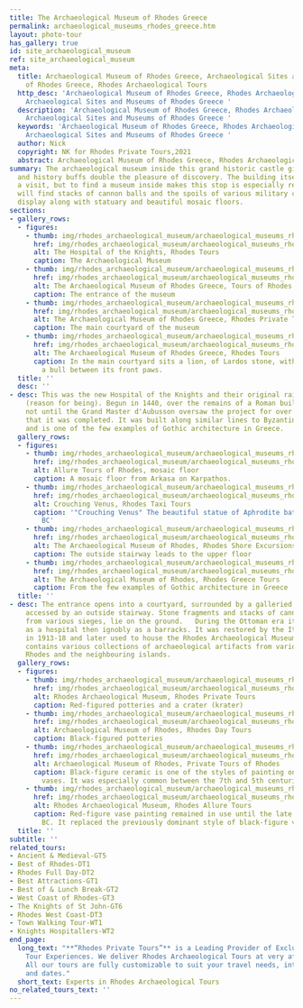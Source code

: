 ```yaml
---
title: The Archaeological Museum of Rhodes Greece
permalink: archaeological_museums_rhodes_greece.htm
layout: photo-tour
has_gallery: true
id: site_archaeological_museum
ref: site_archaeological_museum
meta:
  title: Archaeological Museum of Rhodes Greece, Archaeological Sites and Museums
    of Rhodes Greece, Rhodes Archaeological Tours
  http_desc: 'Archaeological Museum of Rhodes Greece, Rhodes Archaeological Tours,
    Archaeological Sites and Museums of Rhodes Greece '
  description: 'Archaeological Museum of Rhodes Greece, Rhodes Archaeological Tours,
    Archaeological Sites and Museums of Rhodes Greece '
  keywords: 'Archaeological Museum of Rhodes Greece, Rhodes Archaeological Tours,
    Archaeological Sites and Museums of Rhodes Greece '
  author: Nick
  copyright: NK for Rhodes Private Tours,2021
  abstract: Archaeological Museum of Rhodes Greece, Rhodes Archaeological Tours
summary: The archaeological museum inside this grand historic castle gives archaeology
  and history buffs double the pleasure of discovery. The building itself is worth
  a visit, but to find a museum inside makes this stop is especially rewarding. You
  will find stacks of cannon balls and the spoils of various military campaigns on
  display along with statuary and beautiful mosaic floors.
sections:
- gallery_rows:
  - figures:
    - thumb: img/rhodes_archaeological_museum/archaeological_museums_rhodes_greece_1_small.jpg
      href: img/rhodes_archaeological_museum/archaeological_museums_rhodes_greece_1.jpg
      alt: The Hospital of the Knights, Rhodes Tours
      caption: The Archaeological Museum
    - thumb: img/rhodes_archaeological_museum/archaeological_museums_rhodes_greece_2_small.jpg
      href: img/rhodes_archaeological_museum/archaeological_museums_rhodes_greece_2.jpg
      alt: The Archaeological Museum of Rhodes Greece, Tours of Rhodes
      caption: The entrance of the museum
    - thumb: img/rhodes_archaeological_museum/archaeological_museums_rhodes_greece_3_small.jpg
      href: img/rhodes_archaeological_museum/archaeological_museums_rhodes_greece_3.jpg
      alt: The Archaeological Museum of Rhodes Greece, Rhodes Private Tours
      caption: The main courtyard of the museum
    - thumb: img/rhodes_archaeological_museum/archaeological_museums_rhodes_greece_4_small.jpg
      href: img/rhodes_archaeological_museum/archaeological_museums_rhodes_greece_4.jpg
      alt: The Archaeological Museum of Rhodes Greece, Rhodes Tours
      caption: In the main courtyard sits a lion, of Lardos stone, with the head of
        a bull between its front paws.
  title: ''
  desc: ''
- desc: This was the new Hospital of the Knights and their original raison d'etre
    (reason for being). Begun in 1440, over the remains of a Roman building, it was
    not until the Grand Master d'Aubusson oversaw the project for over 40 years on
    that it was completed. It was built along similar lines to Byzantine hostelries
    and is one of the few examples of Gothic architecture in Greece.
  gallery_rows:
  - figures:
    - thumb: img/rhodes_archaeological_museum/archaeological_museums_rhodes_greece_5_small.jpg
      href: img/rhodes_archaeological_museum/archaeological_museums_rhodes_greece_5.jpg
      alt: Allure Tours of Rhodes, mosaic floor
      caption: A mosaic floor from Arkasa on Karpathos.
    - thumb: img/rhodes_archaeological_museum/archaeological_museums_rhodes_greece_6_small.jpg
      href: img/rhodes_archaeological_museum/archaeological_museums_rhodes_greece_6.jpg
      alt: Crouching Venus, Rhodes Taxi Tours
      caption: '"Crouching Venus" The beautiful statue of Aphrodite bathing, 1st century
        BC'
    - thumb: img/rhodes_archaeological_museum/archaeological_museums_rhodes_greece_7_small.jpg
      href: img/rhodes_archaeological_museum/archaeological_museums_rhodes_greece_7.jpg
      alt: The Archaeological Museum of Rhodes, Rhodes Shore Excursions
      caption: The outside stairway leads to the upper floor
    - thumb: img/rhodes_archaeological_museum/archaeological_museums_rhodes_greece_8_small.jpg
      href: img/rhodes_archaeological_museum/archaeological_museums_rhodes_greece_8.jpg
      alt: The Archaeological Museum of Rhodes, Rhodes Greece Tours
      caption: From the few examples of Gothic architecture in Greece
  title: ''
- desc: The entrance opens into a courtyard, surrounded by a galleried upper story
    accessed by an outside stairway. Stone fragments and stacks of cannonballs, relics
    from various sieges, lie on the ground.   During the Ottoman era it was used variously
    as a hospital then ignobly as a barracks. It was restored by the Italian administration
    in 1913-18 and later used to house the Rhodes Archaeological Museum.   The Museum
    contains various collections of archaeological artifacts from various parts of
    Rhodes and the neighbouring islands.
  gallery_rows:
  - figures:
    - thumb: img/rhodes_archaeological_museum/archaeological_museums_rhodes_greece_9_small.jpg
      href: img/rhodes_archaeological_museum/archaeological_museums_rhodes_greece_9.jpg
      alt: Rhodes Archaeological Museum, Rhodes Private Tours
      caption: Red-figured potteries and a crater (krater)
    - thumb: img/rhodes_archaeological_museum/archaeological_museums_rhodes_greece_10_small.jpg
      href: img/rhodes_archaeological_museum/archaeological_museums_rhodes_greece_10.jpg
      alt: Archaeological Museum of Rhodes, Rhodes Day Tours
      caption: Black-figured potteries
    - thumb: img/rhodes_archaeological_museum/archaeological_museums_rhodes_greece_11_small.jpg
      href: img/rhodes_archaeological_museum/archaeological_museums_rhodes_greece_11.jpg
      alt: Archaeological Museum of Rhodes, Private Tours of Rhodes
      caption: Black-figure ceramic is one of the styles of painting on antique Greek
        vases. It was especially common between the 7th and 5th centuries BC
    - thumb: img/rhodes_archaeological_museum/archaeological_museums_rhodes_greece_12_small.jpg
      href: img/rhodes_archaeological_museum/archaeological_museums_rhodes_greece_12.jpg
      alt: Rhodes Archaeological Museum, Rhodes Allure Tours
      caption: Red-figure vase painting remained in use until the late 3rd century
        BC. It replaced the previously dominant style of black-figure vase painting
  title: ''
subtitle: ''
related_tours:
- Ancient & Medieval-GT5
- Best of Rhodes-DT1
- Rhodes Full Day-DT2
- Best Attractions-GT1
- Best of & Lunch Break-GT2
- West Coast of Rhodes-GT3
- The Knights of St John-GT6
- Rhodes West Coast-DT3
- Town Walking Tour-WT1
- Knights Hospitallers-WT2
end_page:
  long_text: "**“Rhodes Private Tours”** is a Leading Provider of Exclusive and Personalized
    Tour Experiences. We deliver Rhodes Archaeological Tours at very affordable rates.
    All our tours are fully customizable to suit your travel needs, interests, schedules,
    and dates."
  short_text: Experts in Rhodes Archaeological Tours
no_related_tours_text: ''
---
```


